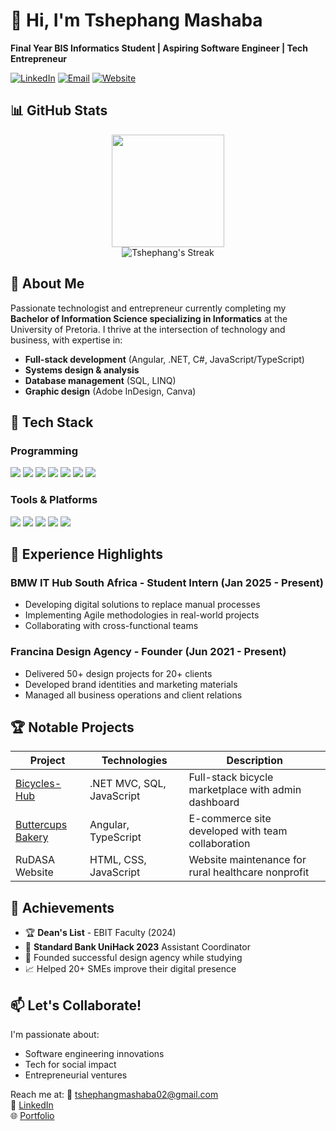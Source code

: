 # 👋 Hi, I'm Tshephang Mashaba 

**Final Year BIS Informatics Student | Aspiring Software Engineer | Tech Entrepreneur**

[![LinkedIn](https://img.shields.io/badge/LinkedIn-Connect-blue?style=for-the-badge&logo=linkedin)](https://www.linkedin.com/in/tshephang-mashaba-3b2a3b1b0/)
[![Email](https://img.shields.io/badge/Email-Contact%20Me-red?style=for-the-badge&logo=gmail)](mailto:tshephangmashaba02@gmail.com)
[![Website](https://img.shields.io/badge/Portfolio-Francina%20Design-brightgreen?style=for-the-badge)](https://www.francinadesign.co.za/)

## 📊 GitHub Stats

<div align="center">
  <a href="https://github.com/TshephangMashaba">
    <img height="180em" src="https://github-readme-stats.vercel.app/api/top-langs/?username=TshephangMashaba&layout=compact&langs_count=7&theme=radical"/>
    
  </a>
</div>

<div align="center">
  <img src="https://github-readme-streak-stats.herokuapp.com/?user=TshephangMashaba&theme=radical" alt="Tshephang's Streak"/>
</div>

## 🚀 About Me

Passionate technologist and entrepreneur currently completing my **Bachelor of Information Science specializing in Informatics** at the University of Pretoria. I thrive at the intersection of technology and business, with expertise in:

- **Full-stack development** (Angular, .NET, C#, JavaScript/TypeScript)
- **Systems design & analysis**
- **Database management** (SQL, LINQ)
- **Graphic design** (Adobe InDesign, Canva)

## 🔧 Tech Stack

### Programming
<div>
  <img src="https://img.shields.io/badge/Angular-DD0031?style=for-the-badge&logo=angular&logoColor=white"/>
  <img src="https://img.shields.io/badge/C%23-239120?style=for-the-badge&logo=c-sharp&logoColor=white"/>
  <img src="https://img.shields.io/badge/TypeScript-007ACC?style=for-the-badge&logo=typescript&logoColor=white"/>
  <img src="https://img.shields.io/badge/JavaScript-F7DF1E?style=for-the-badge&logo=javascript&logoColor=black"/>
  <img src="https://img.shields.io/badge/HTML5-E34F26?style=for-the-badge&logo=html5&logoColor=white"/>
  <img src="https://img.shields.io/badge/CSS3-1572B6?style=for-the-badge&logo=css3&logoColor=white"/>
  <img src="https://img.shields.io/badge/.NET-512BD4?style=for-the-badge&logo=dotnet&logoColor=white"/>
</div>

### Tools & Platforms
<div>
  <img src="https://img.shields.io/badge/GitHub-100000?style=for-the-badge&logo=github&logoColor=white"/>
  <img src="https://img.shields.io/badge/Git-F05032?style=for-the-badge&logo=git&logoColor=white"/>
  <img src="https://img.shields.io/badge/Visual_Studio-5C2D91?style=for-the-badge&logo=visual%20studio&logoColor=white"/>
  <img src="https://img.shields.io/badge/SQL-CC2927?style=for-the-badge&logo=microsoft-sql-server&logoColor=white"/>
  <img src="https://img.shields.io/badge/Adobe%20InDesign-FF3366?style=for-the-badge&logo=Adobe%20InDesign&logoColor=white"/>
</div>

## 💼 Experience Highlights

### **BMW IT Hub South Africa** - Student Intern (Jan 2025 - Present)
- Developing digital solutions to replace manual processes
- Implementing Agile methodologies in real-world projects
- Collaborating with cross-functional teams

### **Francina Design Agency** - Founder (Jun 2021 - Present)
- Delivered 50+ design projects for 20+ clients
- Developed brand identities and marketing materials
- Managed all business operations and client relations

## 🏆 Notable Projects

| Project | Technologies | Description |
|---------|-------------|-------------|
| [Bicycles-Hub](https://github.com/TshephangMashaba/Bicycles-Hub) | .NET MVC, SQL, JavaScript | Full-stack bicycle marketplace with admin dashboard |
| [Buttercups Bakery](https://github.com/TshephangMashaba/Buttercups-Bakery) | Angular, TypeScript | E-commerce site developed with team collaboration |
| RuDASA Website | HTML, CSS, JavaScript | Website maintenance for rural healthcare nonprofit |

## 🏅 Achievements
- 🏆 **Dean's List** - EBIT Faculty (2024)
- 🚀 **Standard Bank UniHack 2023** Assistant Coordinator
- 🎨 Founded successful design agency while studying
- 📈 Helped 20+ SMEs improve their digital presence

## 📫 Let's Collaborate!
I'm passionate about:
- Software engineering innovations
- Tech for social impact
- Entrepreneurial ventures

Reach me at:
📧 [tshephangmashaba02@gmail.com](mailto:tshephangmashaba02@gmail.com)  
💼 [LinkedIn](https://www.linkedin.com/in/tshephang-mashaba-3b2a3b1b0/)  
🌐 [Portfolio](https://www.francinadesign.co.za/)
